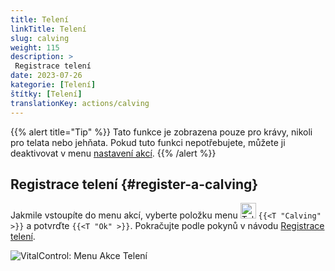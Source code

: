 ```yaml
---
title: Telení
linkTitle: Telení
slug: calving
weight: 115
description: >
 Registrace telení
date: 2023-07-26
kategorie: [Telení]
štítky: [Telení]
translationKey: actions/calving
---
```

{{% alert title="Tip" %}}
Tato funkce je zobrazena pouze pro krávy, nikoli pro telata nebo jehňata.
Pokud tuto funkci nepotřebujete, můžete ji deaktivovat v menu [nastavení akcí](../settings/).
{{% /alert %}}

## Registrace telení {#register-a-calving}

Jakmile vstoupíte do menu akcí, vyberte položku menu <img src="/icons/actions/calving.svg" width="25" align="bottom" alt="Telení"  alt="Telení"/> `{{<T "Calving" >}}` a potvrďte `{{<T "Ok" >}}`. Pokračujte podle pokynů v návodu [Registrace telení](/cs/docs/new/calving/).

   ![VitalControl: Menu Akce Telení](../images/calving.png "Telení")
